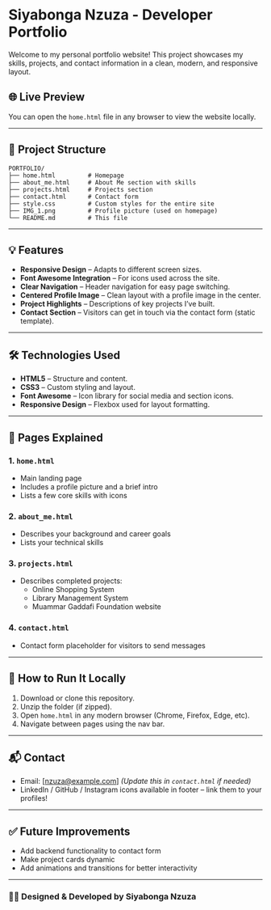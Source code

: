 
# Siyabonga Nzuza - Developer Portfolio

Welcome to my personal portfolio website! This project showcases my skills, projects, and contact information in a clean, modern, and responsive layout.

## 🌐 Live Preview
You can open the `home.html` file in any browser to view the website locally.

---

## 📁 Project Structure

```
PORTFOLIO/
├── home.html         # Homepage
├── about_me.html     # About Me section with skills
├── projects.html     # Projects section
├── contact.html      # Contact form
├── style.css         # Custom styles for the entire site
├── IMG_1.png         # Profile picture (used on homepage)
└── README.md         # This file
```

---

## 💡 Features

- **Responsive Design** – Adapts to different screen sizes.
- **Font Awesome Integration** – For icons used across the site.
- **Clear Navigation** – Header navigation for easy page switching.
- **Centered Profile Image** – Clean layout with a profile image in the center.
- **Project Highlights** – Descriptions of key projects I’ve built.
- **Contact Section** – Visitors can get in touch via the contact form (static template).

---

## 🛠️ Technologies Used

- **HTML5** – Structure and content.
- **CSS3** – Custom styling and layout.
- **Font Awesome** – Icon library for social media and section icons.
- **Responsive Design** – Flexbox used for layout formatting.

---


## 📄 Pages Explained

### 1. `home.html`
- Main landing page
- Includes a profile picture and a brief intro
- Lists a few core skills with icons

### 2. `about_me.html`
- Describes your background and career goals
- Lists your technical skills

### 3. `projects.html`
- Describes completed projects:
  - Online Shopping System
  - Library Management System
  - Muammar Gaddafi Foundation website

### 4. `contact.html`
- Contact form placeholder for visitors to send messages

---

## 🚀 How to Run It Locally

1. Download or clone this repository.
2. Unzip the folder (if zipped).
3. Open `home.html` in any modern browser (Chrome, Firefox, Edge, etc).
4. Navigate between pages using the nav bar.

---

## 📬 Contact

- Email: [nzuza@example.com] *(Update this in `contact.html` if needed)*
- LinkedIn / GitHub / Instagram icons available in footer – link them to your profiles!

---

## ✅ Future Improvements

- Add backend functionality to contact form
- Make project cards dynamic
- Add animations and transitions for better interactivity

---

### 👨‍💻 Designed & Developed by Siyabonga Nzuza
